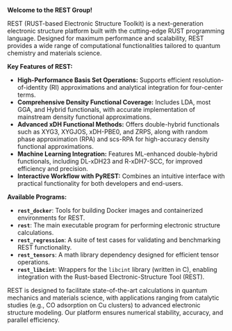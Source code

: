 **Welcome to the REST Group!**

REST (RUST-based Electronic Structure Toolkit) is a next-generation electronic structure platform built with the cutting-edge RUST programming language. Designed for maximum performance and scalability, REST provides a wide range of computational functionalities tailored to quantum chemistry and materials science.

**Key Features of REST:**

- **High-Performance Basis Set Operations:** Supports efficient resolution-of-identity (RI) approximations and analytical integration for four-center terms.
- **Comprehensive Density Functional Coverage:** Includes LDA, most GGA, and Hybrid functionals, with accurate implementation of mainstream density functional approximations.
- **Advanced xDH Functional Methods:** Offers double-hybrid functionals such as XYG3, XYGJOS, xDH-PBE0, and ZRPS, along with random phase approximation (RPA) and scs-RPA for high-accuracy density functional approximations.
- **Machine Learning Integration:** Features ML-enhanced double-hybrid functionals, including DL-xDH23 and R-xDH7-SCC, for improved efficiency and precision.
- **Interactive Workflow with PyREST:** Combines an intuitive interface with practical functionality for both developers and end-users.

**Available Programs:**

- **`rest_docker`**: Tools for building Docker images and containerized environments for REST.  
- **`rest`**: The main executable program for performing electronic structure calculations.  
- **`rest_regression`**: A suite of test cases for validating and benchmarking REST functionality.  
- **`rest_tensors`**: A math library dependency designed for efficient tensor operations.  
- **`rest_libcint`**: Wrappers for the `libcint` library (written in C), enabling integration with the Rust-based Electronic-Structure Tool (REST).  

REST is designed to facilitate state-of-the-art calculations in quantum mechanics and materials science, with applications ranging from catalytic studies (e.g., CO adsorption on Cu clusters) to advanced electronic structure modeling. Our platform ensures numerical stability, accuracy, and parallel efficiency.
